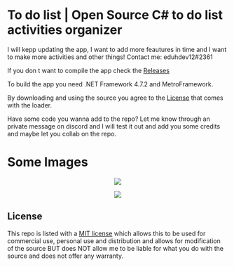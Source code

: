 # To do list | Open Source C# to do list activities organizer

I will kepp updating the app, I want to add more feautures in time and I want to make more activities and other things!
Contact me: eduhdev12#2361

If you don t want to compile the app check the [Releases]()

To build the app you need .NET Framework 4.7.2 and MetroFramework.

By downloading and using the source you agree to the [License](#license) that comes with the loader.

Have some code you wanna add to the repo? Let me know through an private message on discord and I will test it out and add you some credits and maybe let you collab on the repo.

# Some Images
<p align="center">
 <img src="https://i.imgur.com/95aoCJ2.png">
</p>

<p align="center">
 <img src="https://i.imgur.com/RjttJYA.png">
</p>


## License

This repo is listed with a [MIT license]() which allows this to be used for commercial use, personal use and distribution and allows for modification of the source BUT does NOT allow me to be liable for what you do with the source and does not offer any warranty.
